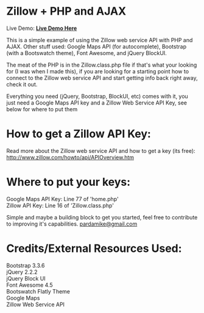 # Zillow + PHP and AJAX

Live Demo:
<a href="http://mikeparda.com/zillow" target="_blank"><b>Live Demo Here</b></a>

This is a simple example of using the Zillow web service API with PHP and AJAX.  Other stuff used: Google Maps API (for autocomplete), Bootstrap (with a Bootswatch theme), Font Awesome, and jQuery BlockUI.  

The meat of the PHP is in the Zillow.class.php file if that's what your looking for (I was when I made this), if you are looking for a starting point how to connect to the Zillow web service API and start getting info back right away, check it out.

Everything you need (jQuery, Bootstrap, BlockUI, etc) comes with it, you just need a Google Maps API key and a Zillow Web Service API Key, see below for where to put them

# How to get a Zillow API Key:
Read more about the Zillow web service API and how to get a key (its free):
http://www.zillow.com/howto/api/APIOverview.htm

# Where to put your keys:
Google Maps API Key: Line 77 of 'home.php'
<br>
Zillow API Key: Line 16 of 'Zillow.class.php'

Simple and maybe a building block to get you started, feel free to contribute to improving it's capabilities.  pardamike@gmail.com

# Credits/External Resources Used:

Bootstrap 3.3.6
<br>
jQuery 2.2.2
<br>
jQuery Block UI
<br>
Font Awesome 4.5
<br>
Bootswatch Flatly Theme
<br>
Google Maps
<br>
Zillow Web Service API
